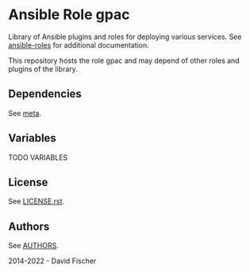 # Ansible Role gpac

Library of Ansible plugins and roles for deploying various services.
See [ansible-roles](https://github.com/davidfischer-ch/ansible-roles) for additional documentation.

This repository hosts the role gpac and may depend of other roles and plugins of the library.

## Dependencies

See [meta](meta/main.yml).

## Variables

TODO VARIABLES

## License

See [LICENSE.rst](LICENSE.rst).

## Authors

See [AUTHORS](AUTHORS).

2014-2022 - David Fischer
